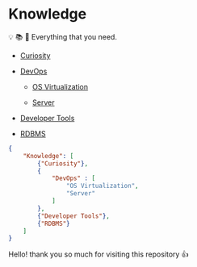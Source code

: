 # Knowledge

:bulb: :books: :telescope: Everything that you need.

- [Curiosity](Curiosity/)

- [DevOps](DevOps/)

  - [OS Virtualization](DevOps/OS%20Virtualization/)
  
  - [Server](DevOps/Server/)
  
- [Developer Tools](Developer%20Tools/)

- [RDBMS](RDBMS/)

```json
{
    "Knowledge": [
        {"Curiosity"},
        {
            "DevOps" : [
                "OS Virtualization",
                "Server"
            ]
        },
        {"Developer Tools"},
        {"RDBMS"}
    ]
}
```

Hello! thank you so much for visiting this repository :+1:
